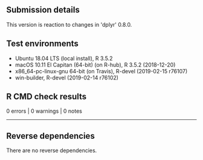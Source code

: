 ## Submission details

This version is reaction to changes in 'dplyr' 0.8.0.

## Test environments

* Ubuntu 18.04 LTS (local install), R 3.5.2
* macOS 10.11 El Capitan (64-bit) (on R-hub), R 3.5.2 (2018-12-20)
* x86_64-pc-linux-gnu 64-bit (on Travis), R-devel (2019-02-15 r76107)
* win-builder, R-devel (2019-02-14 r76102)

## R CMD check results

0 errors | 0 warnings | 0 notes

---

## Reverse dependencies

There are no reverse dependencies.
